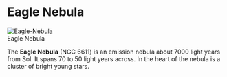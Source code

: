# Eagle Nebula
[![Eagle-Nebula](https://static.wikia.nocookie.net/elite-dangerous/images/3/3e/Eagle-Nebula.png/revision/latest/scale-to-width-down/300?cb=20171207100459)](https://static.wikia.nocookie.net/elite-dangerous/images/3/3e/Eagle-Nebula.png/revision/latest?cb=20171207100459) 	 		 			 		 		 		 			
Eagle Nebula
 		 	 

The **Eagle Nebula** (NGC 6611) is an emission nebula about 7000 light years from Sol. It spans 70 to 50 light years across. In the heart of the nebula is a cluster of bright young stars.